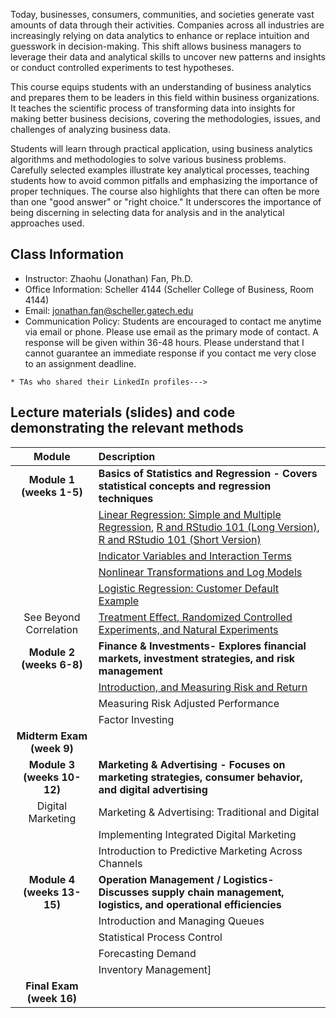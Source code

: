 Today, businesses, consumers, communities, and societies generate vast amounts of data through their activities. Companies across all industries are increasingly relying on data analytics to enhance or replace intuition and guesswork in decision-making. This shift allows business managers to leverage their data and analytical skills to uncover new patterns and insights or conduct controlled experiments to test hypotheses.

This course equips students with an understanding of business analytics and prepares them to be leaders in this field within business organizations. It teaches the scientific process of transforming data into insights for making better business decisions, covering the methodologies, issues, and challenges of analyzing business data.

Students will learn through practical application, using business analytics algorithms and methodologies to solve various business problems. Carefully selected examples illustrate key analytical processes, teaching students how to avoid common pitfalls and emphasizing the importance of proper techniques. The course also highlights that there can often be more than one "good answer" or "right choice." It underscores the importance of being discerning in selecting data for analysis and in the analytical approaches used.



## Class Information
* Instructor: Zhaohu (Jonathan) Fan, Ph.D.
* Office Information: Scheller 4144 (Scheller College of Business, Room 4144) 
* Email: jonathan.fan@scheller.gatech.edu
* Communication Policy: Students are encouraged to contact me anytime via email or phone. Please use email as the primary mode of contact.  A response will be given within 36-48 hours.  Please understand that I cannot guarantee an immediate response if you contact me very close to an assignment deadline. 


<!---  - **Current TA team**--->
 <!---   * TAs who shared their LinkedIn profiles--->
 
<!--- - **Past TAs**--->
    * TAs who shared their LinkedIn profiles--->
     

<!---  - **Cohort from Fall 2024 (coming soon!)**--->
<!---    *  Students who shared their LinkedIn profiles--->

<!---  - **Cohort from Summer 2024**--->
 <!---   * Students who shared their LinkedIn profiles--->
 
<!--- - **Cohort from Spring 2024**--->
  <!---  * Students who shared their LinkedIn profiles--->

<!---  - **Cohort from Fall 2023**--->
 <!---   * Students who shared their LinkedIn profiles--->


<!--- (TA-list-24-Fall.html)--->

<!--- Digital Marketing  --->
<!---  https://sites.google.com/view/boyaxu/research?authuser=0 --->
<!--- Digital Marketing --->


  

## Lecture materials (slides) and code demonstrating the relevant methods

| Module                                                               |                   Description                                                         |
|:-------------------------------------------------------------------------------------------------------------------:|:--------------------------------------------------------------------|
| **Module 1 (weeks 1-5)**         |      **Basics of Statistics and Regression - Covers statistical concepts and regression techniques**    |
|                    | 	 [Linear Regression: Simple and Multiple Regression](Data-Analytics-in-Business-(8-22-24).pdf), [R and RStudio 101 (Long Version)](MGT6203-IntroR-IntroMarkdown.html), [R and RStudio 101 (Short Version)](MGT-6203-Intro-R-RStudio-1.html)|
|                     |    [Indicator Variables and Interaction Terms](Data-Analytics-in-Business-(8-29-24).pdf)
|                           |	[Nonlinear Transformations and Log Models](Data-Analytics-in-Business-(9-5-24).pdf) |
|                     	|	[Logistic Regression: Customer Default Example](Data-Analytics-in-Business-(9-12-24).pdf) |
|  See Beyond Correlation                |	  [Treatment Effect, Randomized Controlled Experiments, and Natural Experiments](Data-Analytics-in-Business-(9-19-24).pdf)|
| **Module 2 (weeks 6-8)**         |    **Finance & Investments- Explores financial markets, investment strategies, and risk management**      |
|                        |  [Introduction, and Measuring Risk and Return](Data-Analytics-in-Business-(9-26-24).pdf)
|                        | Measuring Risk Adjusted Performance
|          |  Factor Investing|  
| **Midterm Exam (week 9)**                 
| **Module 3 (weeks 10-12)**         |       **Marketing & Advertising - Focuses on marketing strategies, consumer behavior, and digital advertising**   |
| Digital Marketing                     |  Marketing & Advertising: Traditional and Digital |
|                    |Implementing Integrated Digital Marketing|
|                       |  Introduction to Predictive Marketing Across Channels|
| **Module 4 (weeks 13-15)**          | **Operation Management / Logistics- Discusses supply chain management, logistics, and operational efficiencies**          |        
|                    | Introduction and Managing Queues|
 |  |  Statistical Process Control |
 |     |Forecasting Demand|
  |    |Inventory Management]|
  | **Final Exam (week 16)**          |
